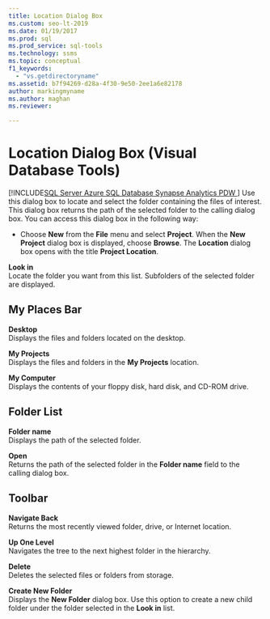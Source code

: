 ```yaml
---
title: Location Dialog Box
ms.custom: seo-lt-2019
ms.date: 01/19/2017
ms.prod: sql
ms.prod_service: sql-tools
ms.technology: ssms
ms.topic: conceptual
f1_keywords: 
  - "vs.getdirectoryname"
ms.assetid: b7f94269-d28a-4f30-9e50-2ee1a6e82178
author: markingmyname
ms.author: maghan
ms.reviewer: 

---
```

# Location Dialog Box (Visual Database Tools)
[!INCLUDE[SQL Server Azure SQL Database Synapse Analytics PDW ](../../includes/applies-to-version/sql-asdb-asdbmi-asdw-pdw.md)]
Use this dialog box to locate and select the folder containing the files of interest. This dialog box returns the path of the selected folder to the calling dialog box. You can access this dialog box in the following way:  
  
-   Choose **New** from the **File** menu and select **Project**. When the **New Project** dialog box is displayed, choose **Browse**. The **Location** dialog box opens with the title **Project Location**.  
  
**Look in**  
Locate the folder you want from this list. Subfolders of the selected folder are displayed.  
  
## My Places Bar  
**Desktop**  
Displays the files and folders located on the desktop.  
  
**My Projects**  
Displays the files and folders in the **My Projects** location.  
  
**My Computer**  
Displays the contents of your floppy disk, hard disk, and CD-ROM drive.  
  
## Folder List  
**Folder name**  
Displays the path of the selected folder.  
  
**Open**  
Returns the path of the selected folder in the **Folder name** field to the calling dialog box.  
  
## Toolbar  
**Navigate Back**  
Returns the most recently viewed folder, drive, or Internet location.  
  
**Up One Level**  
Navigates the tree to the next highest folder in the hierarchy.  
  
**Delete**  
Deletes the selected files or folders from storage.  
  
**Create New Folder**  
Displays the **New Folder** dialog box. Use this option to create a new child folder under the folder selected in the **Look in** list.  
  
